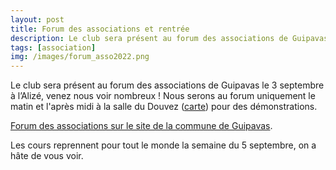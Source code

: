 ```yaml
---
layout: post
title: Forum des associations et rentrée
description: Le club sera présent au forum des associations de Guipavas venez nous voir nombreux ! Les cours reprennent la semaine du 5 septembre, on a hâte de vous revoir. 
tags: [association]
img: /images/forum_asso2022.png
---
```


Le club sera présent au forum des associations de Guipavas le 3 septembre à l’Alizé, venez nous voir nombreux ! Nous serons au forum uniquement le matin et l'après midi à la salle du Douvez ([carte](https://www.google.com/maps/place/Salle+Du+Douvez/@48.4149772,-4.3516743,17.75z/data=!4m12!1m6!3m5!1s0x4816b13dc52de413:0xd2971dd8c40ca1e8!2sSalle+Du+Douvez!8m2!3d48.414921!4d-4.3503759!3m4!1s0x4816b13dc52de413:0xd2971dd8c40ca1e8!8m2!3d48.414921!4d-4.3503759)) pour des démonstrations.

[Forum des associations sur le site de la commune de Guipavas](https://guipavas.bzh/pages-speciales/fonctionnalites/agenda-133/forum-des-associations-2441.html?cHash=53022821c6121e2ad05a9db962539e14).

Les cours reprennent pour tout le monde la semaine du 5 septembre, on a hâte de vous voir.
